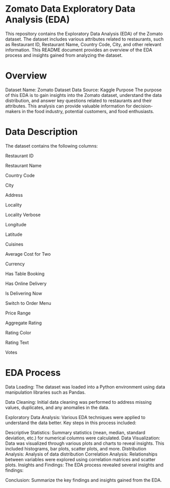 # Zomato Data Exploratory Data Analysis (EDA)
This repository contains the Exploratory Data Analysis (EDA) of the Zomato dataset. The dataset includes various attributes related to restaurants, such as Restaurant ID, Restaurant Name, Country Code, City, and other relevant information. This README document provides an overview of the EDA process and insights gained from analyzing the dataset.

# Overview
Dataset Name: Zomato Dataset
Data Source: Kaggle
Purpose
The purpose of this EDA is to gain insights into the Zomato dataset, understand the data distribution, and answer key questions related to restaurants and their attributes. This analysis can provide valuable information for decision-makers in the food industry, potential customers, and food enthusiasts.

# Data Description
The dataset contains the following columns:

Restaurant ID

Restaurant Name

Country Code

City

Address

Locality

Locality Verbose

Longitude

Latitude

Cuisines

Average Cost for Two

Currency

Has Table Booking

Has Online Delivery

Is Delivering Now

Switch to Order Menu

Price Range

Aggregate Rating

Rating Color

Rating Text

Votes

# EDA Process
Data Loading: The dataset was loaded into a Python environment using data manipulation libraries such as Pandas.

Data Cleaning: Initial data cleaning was performed to address missing values, duplicates, and any anomalies in the data.

Exploratory Data Analysis: Various EDA techniques were applied to understand the data better. Key steps in this process included:

Descriptive Statistics: Summary statistics (mean, median, standard deviation, etc.) for numerical columns were calculated.
Data Visualization: Data was visualized through various plots and charts to reveal insights. This included histograms, bar plots, scatter plots, and more.
Distribution Analysis: Analysis of data distribution
Correlation Analysis: Relationships between variables were explored using correlation matrices and scatter plots.
Insights and Findings: The EDA process revealed several insights and findings:

Conclusion: Summarize the key findings and insights gained from the EDA.
